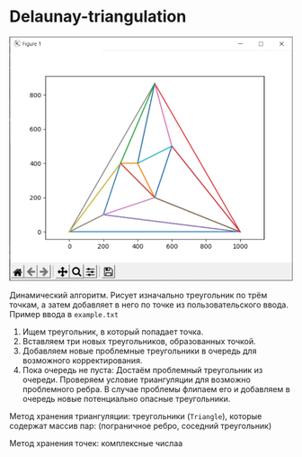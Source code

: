 # Delaunay-triangulation

![alt text](https://github.com/Maksim787/Delaunay-triangulation/blob/main/Screenshot.png)

Динамический алгоритм. Рисует изначально треугольник по трём точкам, а затем добавляет в него по точке из пользовательского ввода.
Пример ввода в ```example.txt```

1. Ищем треугольник, в который попадает точка.
2. Вставляем три новых треугольников, образованных точкой.
3. Добавляем новые проблемные треугольники в очередь для возможного корректирования.
4. Пока очередь не пуста: Достаём проблемный треугольник из очереди. Проверяем условие триангуляции для возможно проблемного ребра. В случае проблемы флипаем его и добавляем в очередь новые потенциально опасные треугольники.

Метод хранения триангуляции: треугольники (```Triangle```), которые содержат массив пар: (пограничное ребро, соседний треугольник)

Метод хранения точек: комплексные числаа
